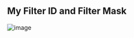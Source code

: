 ﻿## My Filter ID and Filter Mask

![image](https://github.com/23Nero/CAN-BUS-DELTA-ROBOT/assets/134192393/e3967bb9-bc6c-46cb-bbf7-c4924492c9cd)
